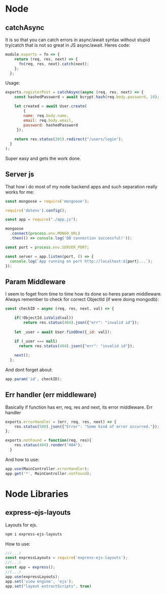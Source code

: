 # Node

## catchAsync
It is so that you can catch errors in async/await syntax without stupid try/catch that is not so great in JS async/await.
Heres code:
```js
module.exports = fn => {
    return (req, res, next) => {
      fn(req, res, next).catch(next);
    };
  };
```
Usage:
```js
exports.registerPost = catchAsync(async (req, res, next) => {
    const hashedPassword = await bcrypt.hash(req.body.password, 10);

    let created = await User.create(
        { 
        name: req.body.name,
        email: req.body.email,
        password: hashedPassword
     });
    
    return res.status(201).redirect("/users/login");
  }
);
```
Super easy and gets the work done.

## Server js
That how i do most of my node backend apps and such separation really works for me:
```js
const mongoose = require('mongoose');

require('dotenv').config();

const app = require("./app.js");

mongoose
  .connect(process.env.MONGO_URL)
  .then(() => console.log('DB connection successful!'));

const port = process.env.SERVER_PORT;

const server = app.listen(port, () => {
  console.log(`App running on port http://localhost:${port}...`);
});
```

## Param Middleware
I seem to foget from time to time how its done so heres param middleware.  
Always remember to check for correct ObjectId (if were doing mongodb):
```js
const checkID = async (req, res, next, val) => {

    if(!ObjectId.isValid(val))
        return res.status(404).json({"err": "invalid id"});
    
    let _user = await User.findOne({_id: val});

    if (_user === null) 
      return res.status(404).json({"err": "invalid id"});
    
    next();
  };
```
And dont forget about:
```js
app.param('id', checkID);
```

## Err handler (err middleware)
Basically if function has err, req, res and next, its error middleware. 
Err handler
```js
exports.errorHandler = (err, req, res, next) => {
    res.status(500).json({"Error": "Some kind of error occurred."});
};

exports.notFound = function(req, res){
    res.status(404).render("404");
  }
```
And how to use:
```js
app.use(MainController.errorHandler);
app.get('*', MainController.notFound);
```

# Node Libraries

## express-ejs-layouts
Layouts for ejs. 
```sh
npm i express-ejs-layouts
```
How to use:
```js
//(...)
const expressLayouts = require('express-ejs-layouts');
//(...)
const app = express();
//(...)
app.use(expressLayouts);
app.set('view engine', 'ejs');
app.set("layout extractScripts", true)
```